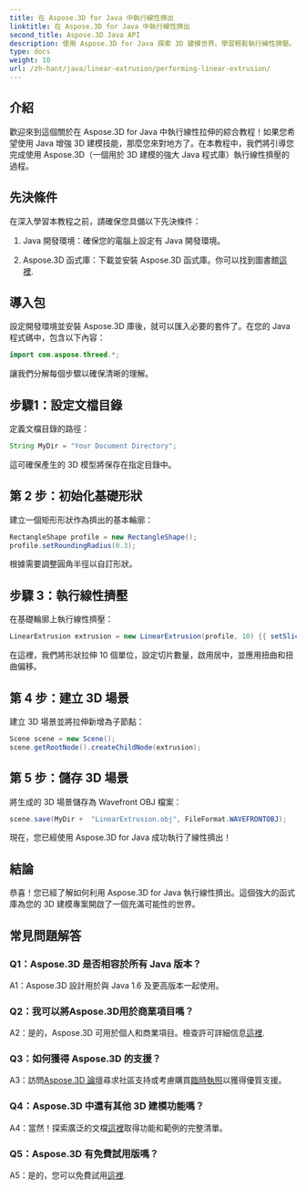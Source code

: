 ```yaml
---
title: 在 Aspose.3D for Java 中執行線性擠出
linktitle: 在 Aspose.3D for Java 中執行線性擠出
second_title: Aspose.3D Java API
description: 使用 Aspose.3D for Java 探索 3D 建模世界。學習輕鬆執行線性擠壓。
type: docs
weight: 10
url: /zh-hant/java/linear-extrusion/performing-linear-extrusion/
---
```

## 介紹

歡迎來到這個關於在 Aspose.3D for Java 中執行線性拉伸的綜合教程！如果您希望使用 Java 增強 3D 建模技能，那麼您來對地方了。在本教程中，我們將引導您完成使用 Aspose.3D（一個用於 3D 建模的強大 Java 程式庫）執行線性擠壓的過程。

## 先決條件

在深入學習本教程之前，請確保您具備以下先決條件：

1. Java 開發環境：確保您的電腦上設定有 Java 開發環境。

2.  Aspose.3D 函式庫：下載並安裝 Aspose.3D 函式庫。你可以找到圖書館[這裡](https://releases.aspose.com/3d/java/).

## 導入包

設定開發環境並安裝 Aspose.3D 庫後，就可以匯入必要的套件了。在您的 Java 程式碼中，包含以下內容：

```java
import com.aspose.threed.*;
```

讓我們分解每個步驟以確保清晰的理解。

## 步驟1：設定文檔目錄

定義文檔目錄的路徑：

```java
String MyDir = "Your Document Directory";
```

這可確保產生的 3D 模型將保存在指定目錄中。

## 第 2 步：初始化基礎形狀

建立一個矩形形狀作為擠出的基本輪廓：

```java
RectangleShape profile = new RectangleShape();
profile.setRoundingRadius(0.3);
```

根據需要調整圓角半徑以自訂形狀。

## 步驟 3：執行線性擠壓

在基礎輪廓上執行線性擠壓：

```java
LinearExtrusion extrusion = new LinearExtrusion(profile, 10) {{ setSlices(100); setCenter(true); setTwist(360); setTwistOffset(new Vector3(10, 0, 0));}};
```

在這裡，我們將形狀拉伸 10 個單位，設定切片數量，啟用居中，並應用扭曲和扭曲偏移。

## 第 4 步：建立 3D 場景

建立 3D 場景並將拉伸新增為子節點：

```java
Scene scene = new Scene();
scene.getRootNode().createChildNode(extrusion);
```

## 第 5 步：儲存 3D 場景

將生成的 3D 場景儲存為 Wavefront OBJ 檔案：

```java
scene.save(MyDir +  "LinearExtrusion.obj", FileFormat.WAVEFRONTOBJ);
```

現在，您已經使用 Aspose.3D for Java 成功執行了線性擠出！

## 結論

恭喜！您已經了解如何利用 Aspose.3D for Java 執行線性擠出。這個強大的函式庫為您的 3D 建模專案開啟了一個充滿可能性的世界。

## 常見問題解答

### Q1：Aspose.3D 是否相容於所有 Java 版本？

A1：Aspose.3D 設計用於與 Java 1.6 及更高版本一起使用。

### Q2：我可以將Aspose.3D用於商業項目嗎？

A2：是的，Aspose.3D 可用於個人和商業項目。檢查許可詳細信息[這裡](https://purchase.aspose.com/buy).

### Q3：如何獲得 Aspose.3D 的支援？

 A3：訪問[Aspose.3D 論壇](https://forum.aspose.com/c/3d/18)尋求社區支持或考慮購買[臨時執照](https://purchase.aspose.com/temporary-license/)以獲得優質支援。

### Q4：Aspose.3D 中還有其他 3D 建模功能嗎？

 A4：當然！探索廣泛的文檔[這裡](https://reference.aspose.com/3d/java/)取得功能和範例的完整清單。

### Q5：Aspose.3D 有免費試用版嗎？

 A5：是的，您可以免費試用[這裡](https://releases.aspose.com/).